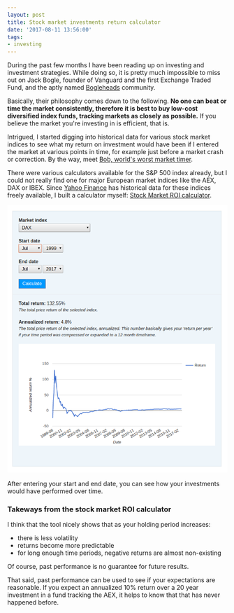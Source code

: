 ```yaml
---
layout: post
title: Stock market investments return calculator
date: '2017-08-11 13:56:00'
tags:
- investing
---
```


During the past few months I have been reading up on investing and investment strategies. While doing so, it is pretty much impossible to miss out on Jack Bogle, founder of Vanguard and the first Exchange Traded Fund, and the aptly named [Bogleheads](https://www.bogleheads.org/) community.

Basically, their philosophy comes down to the following. **No one can beat or time the market consistently, therefore it is best to buy low-cost diversified index funds, tracking markets as closely as possible.** If you believe the market you're investing in is efficient, that is.

Intrigued, I started digging into historical data for various stock market indices to see what my return on investment would have been if I entered the market at various points in time, for example just before a market crash or correction. By the way, meet [Bob, world's worst market timer](http://awealthofcommonsense.com/2014/02/worlds-worst-market-timer/).

There were various calculators available for the S&P 500 index already, but I could not really find one for major European market indices like the AEX, DAX or IBEX. Since [Yahoo Finance](https://finance.yahoo.com/) has historical data for these indices freely available, I built a calculator myself: [Stock Market ROI calculator](/stock-market-return-calculator/).

[![ROI for the German DAX market for 1999-2017](/media/2017/dax-1999-2017-investment-returns.png)](/stock-market-return-calculator/)

After entering your start and end date, you can see how your investments would have performed over time.

### Takeways from the stock market ROI calculator

I think that the tool nicely shows that as your holding period increases:

- there is less volatility
- returns become more predictable
- for long enough time periods, negative returns are almost non-existing

Of course, past performance is no guarantee for future results.

That said, past performance can be used to see if your expectations are reasonable. If you expect an annualized 10% return over a 20 year investment in a fund tracking the AEX, it helps to know that that has never happened before.
